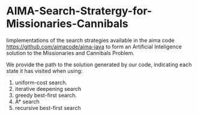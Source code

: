 # AIMA-Search-Stratergy-for-Missionaries-Cannibals

Iimplementations of the search strategies available in the aima code https://github.com/aimacode/aima-java to form an Artificial Inteligence solution to the Missionaries and Cannibals Problem.

We provide the path to the solution generated by our code, indicating each state it has visited when using: 
  1) uniform-cost search. 
  2) iterative deepening search 
  3) greedy best-first search. 
  4) A* search 
  5) recursive best-first search
